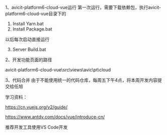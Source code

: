 1、avicit-platform6-cloud-vue运行
第一次运行，需要下载依赖包，执行avicit-platform6-cloud-vue目录下的

1. Install Yarn.bat
2. Install Package.bat

以后每次启动直接运行

3. Server Build.bat


2、开发功能页面的路径

avicit-platform6-cloud-vue\src\views\avic\pt\cloud

3、代码合并
由于不能使用统一的代码仓库，每周五下午4点，将本周开发内容提交给任旭



学习资料：

https://cn.vuejs.org/v2/guide/

https://www.antdv.com/docs/vue/introduce-cn/




推荐开发工具使用VS Code开发
